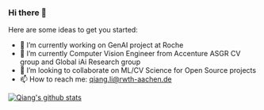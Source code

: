 
### Hi there 👋


Here are some ideas to get you started:

- 🔭 I’m currently working on GenAI project at Roche
- 🌱 I’m currently Computer Vision Engineer from Accenture ASGR CV group and Global iAi Research group
- 👯 I’m looking to collaborate on ML/CV Science for Open Source projects 
- 📫 How to reach me: qiang.li@rwth-aachen.de 



[![Qiang's github stats](https://github-readme-stats.vercel.app/api?username=Johnny-liqiang&show_icons=true)](https://github.com/Johnny-liqiang/)

